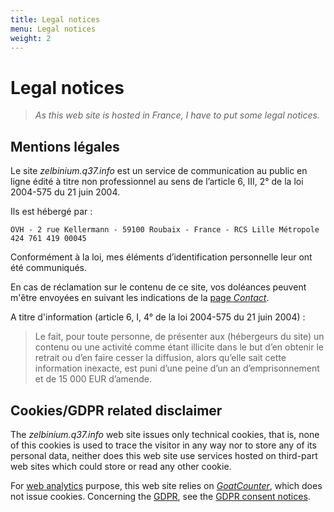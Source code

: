 ```yaml
---
title: Legal notices
menu: Legal notices
weight: 2
---
```


# Legal notices

> *As this web site is hosted in France, I have to put some legal notices.*


## Mentions légales

<!-- Le '<span>.</span>' ci-dessous est pour éviter la génération d'un hyperlien.-->

Le site *zelbinium.q37<span>.<span>info* est un service de communication au public en ligne édité à titre non professionnel au sens de l’article 6, III, 2° de la loi 2004-575 du 21 juin 2004.

Ils est hébergé par :

```text
OVH - 2 rue Kellermann - 59100 Roubaix - France - RCS Lille Métropole 424 761 419 00045
```

Conformément à la loi, mes éléments d’identification personnelle leur ont été communiqués.

En cas de réclamation sur le contenu de ce site, vos doléances peuvent m'être envoyées en suivant les indications de la [page *Contact*](./contact).

A titre d'information (article 6, I, 4° de la loi 2004-575 du 21 juin 2004) :

> Le fait, pour toute personne, de présenter aux (hébergeurs du site) un contenu ou une activité comme étant illicite dans le but d’en obtenir le retrait ou d’en faire cesser la diffusion, alors qu’elle sait cette information inexacte, est puni d’une peine d’un an d’emprisonnement et de 15 000 EUR d’amende.

## Cookies/GDPR related disclaimer

<!-- Le '<span>.</span>' ci-dessous est pour éviter la génération d'un hyperlien.-->

The *zelbinium.q37<span>.<span>info* web site issues only technical cookies, that is, none of this cookies is used to trace the visitor in any way nor to store any of its personal data, neither does this web site use services hosted on third-part web sites which could store or read any other cookie.

For [web analytics](https://en.wikipedia.org/wiki/Web_analytics) purpose, this web site relies on  [*GoatCounter*](http://goatcounter.com/), which does not issue cookies. Concerning the [GDPR](http://en.wikipedia.org/wiki/General_Data_Protection_Regulation), see the [GDPR consent notices](http://www.goatcounter.com/gdpr).
